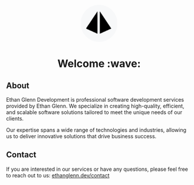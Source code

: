 <div align="center">
    <img src="./img/icon.png" alt="Ethan Glenn Development logo" width="100" height="100" style="border-radius: 50%;" />
    <h1>Welcome :wave:</h1>
</div>

## About

Ethan Glenn Development is professional software development services provided by Ethan Glenn. We specialize in creating high-quality, efficient, and scalable software solutions tailored to meet the unique needs of our clients.

Our expertise spans a wide range of technologies and industries, allowing us to deliver innovative solutions that drive business success.

## Contact

If you are interested in our services or have any questions, please feel free to reach out to us: [ethanglenn.dev/contact](https://ethanglenn.dev/contact)
